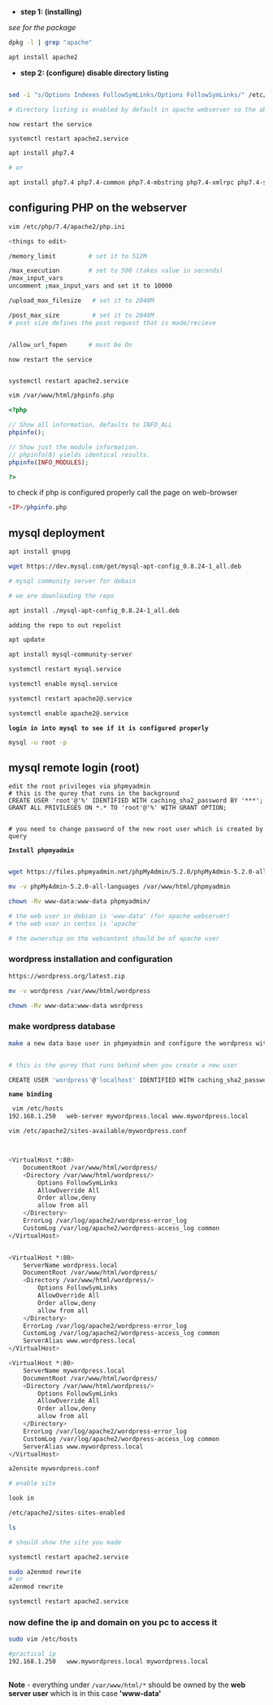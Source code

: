 - **step 1: (installing)**

*see for the package* 

```bash
dpkg -l | grep "apache"
```
```bash
apt install apache2
```

- **step 2: (configure)**
**disable directory listing**

```bash

sed -i "s/Options Indexes FollowSymLinks/Options FollowSymLinks/" /etc/apache2/apache2.conf

# directory listing is enabled by default in apache webserver so the above cmd will disable it.
```

`now restart the service`

```bash
systemctl restart apache2.service

```
```bash
apt install php7.4

# or 

apt install php7.4 php7.4-common php7.4-mbstring php7.4-xmlrpc php7.4-soap php7.4-gd php7.4-xml php7.4-intl php7.4-mysql php7.4-cli php7.4-ldap php7.4-zip php7.4-curl
```

## configuring PHP on the webserver
```bash
vim /etc/php/7.4/apache2/php.ini

<things to edit>

/memory_limit         # set it to 512M

/max_execution        # set to 500 (takes value in seconds)
/max_input_vars
uncomment ;max_input_vars and set it to 10000 

/upload_max_filesize   # set it to 2048M

/post_max_size         # set it to 2048M
# post size defines the post request that is made/recieve


/allow_url_fopen      # must be On
```
`now restart the service`

```bash

systemctl restart apache2.service
```
```bash
vim /var/www/html/phpinfo.php
```

```php
<?php

// Show all information, defaults to INFO_ALL
phpinfo();

// Show just the module information.
// phpinfo(8) yields identical results.
phpinfo(INFO_MODULES);

?>

```
to check if php is configured properly call the page on web-browser
```php
<IP>/phpinfo.php
```
## mysql deployment

```bash
apt install gnupg
```

```bash
wget https://dev.mysql.com/get/mysql-apt-config_0.8.24-1_all.deb      

# mysql community server for debain 

# we are downloading the repo
```
```bash
apt install ./mysql-apt-config_0.8.24-1_all.deb

adding the repo to out repolist
```

```bash
apt update
```

```bash
apt install mysql-community-server
```

```bash
systemctl restart mysql.service
```
```bash
systemctl enable mysql.service
```
```bash
systemctl restart apache2@.service
```

```bash
systemctl enable apache2@.service
```

**`login in into mysql to see if it is configured properly`**

```bash
mysql -u root -p 
```

## mysql remote login (root)

```mysql
edit the root privileges via phpmyadmin
# this is the qurey that runs in the background
CREATE USER 'root'@'%' IDENTIFIED WITH caching_sha2_password BY '***'; GRANT ALL PRIVILEGES ON *.* TO 'root'@'%' WITH GRANT OPTION; 


# you need to change password of the new root user which is created by query
```
**`Install phpmyadmin`**

```bash

wget https://files.phpmyadmin.net/phpMyAdmin/5.2.0/phpMyAdmin-5.2.0-all-languages.zip

```
```bash
mv -v phpMyAdmin-5.2.0-all-languages /var/www/html/phpmyadmin
```
```bash
chown -Rv www-data:www-data phpmyadmin/

# the web user in debian is 'www-data' (for apache webserver)
# the web user in centos is 'apache' 

# the ownership on the webcontent should be of apache user
```


### wordpress installation and configuration

```bash
https://wordpress.org/latest.zip
```
```bash
mv -v wordpress /var/www/html/wordpress
```

```bash
chown -Rv www-data:www-data wordpress
```

### make wordpress database

```bash
make a new data base user in phpmyadmin and configure the wordpress with it


# this is the qurey that runs behind when you create a new user

CREATE USER 'wordpress'@'localhost' IDENTIFIED WITH caching_sha2_password BY '***';GRANT USAGE ON *.* TO 'wordpress'@'localhost';ALTER USER 'wordpress'@'localhost' REQUIRE NONE WITH MAX_QUERIES_PER_HOUR 0 MAX_CONNECTIONS_PER_HOUR 0 MAX_UPDATES_PER_HOUR 0 MAX_USER_CONNECTIONS 0;CREATE DATABASE IF NOT EXISTS `wordpress`;GRANT ALL PRIVILEGES ON `wordpress`.* TO 'wordpress'@'localhost';GRANT ALL PRIVILEGES ON `wordpress\_%`.* TO 'wordpress'@'localhost'; 
```
**`name binding`**

```bash
 vim /etc/hosts
192.168.1.250	web-server mywordpress.local www.mywordpress.local
```

```bash
vim /etc/apache2/sites-available/mywordpress.conf



<VirtualHost *:80>
    DocumentRoot /var/www/html/wordpress/
	<Directory /var/www/html/wordpress/>
		Options FollowSymLinks
		AllowOverride All
		Order allow,deny
		allow from all
	</Directory>
	ErrorLog /var/log/apache2/wordpress-error_log
	CustomLog /var/log/apache2/wordpress-access_log common
</VirtualHost>
```
```sh

<VirtualHost *:80>
	ServerName wordpress.local
    DocumentRoot /var/www/html/wordpress/
	<Directory /var/www/html/wordpress/>
		Options FollowSymLinks
		AllowOverride All
		Order allow,deny
		allow from all
	</Directory>
	ErrorLog /var/log/apache2/wordpress-error_log
	CustomLog /var/log/apache2/wordpress-access_log common
	ServerAlias www.wordpress.local
</VirtualHost>
```
```bash
<VirtualHost *:80>
	ServerName mywordpress.local
    DocumentRoot /var/www/html/wordpress/
	<Directory /var/www/html/wordpress/>
		Options FollowSymLinks
		AllowOverride All
		Order allow,deny
		allow from all
	</Directory>
	ErrorLog /var/log/apache2/wordpress-error_log
	CustomLog /var/log/apache2/wordpress-access_log common
	ServerAlias www.mywordpress.local
</VirtualHost>
```

```bash
a2ensite mywordpress.conf 

# enable site

look in 

/etc/apache2/sites-sites-enabled

ls

# should show the site you made

```
```bash
systemctl restart apache2.service

```

```bash
sudo a2enmod rewrite
# or 
a2enmod rewrite
```

```bash
systemctl restart apache2.service

```


### now define the ip and domain on you pc to access it 

```bash
sudo vim /etc/hosts

#practical ip
192.168.1.250	www.mywordpress.local mywordpress.local
                                                        
```
**Note** - everything under `/var/www/html/*` should be owned by the **web server user** which is in this case **'www-data'**
